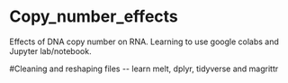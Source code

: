 # Copy_number_effects
Effects of DNA copy number on RNA. Learning to use google colabs and Jupyter lab/notebook.

#Cleaning and reshaping files --  learn melt, dplyr, tidyverse and magrittr

